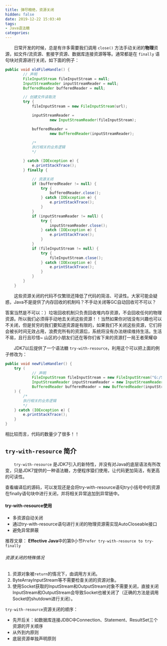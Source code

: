 ```yaml
---
title: 弹尽粮绝，资源关闭
hidden: false
date: 2019-12-22 15:03:40
tags:
- Java语法糖
categories:
---
```


&emsp;&emsp;日常开发的时候，总是有许多需要我们调用 `close()` 方法手动关闭的**物理**资源，如文件/流资源、套接字资源、数据库连接资源等等。通常都是在 `finally` 语句块对资源进行关闭，如下面的例子：

```java
public void oldFileHandle() {
        // 声明
        FileInputStream fileInputStream = null;
        InputStreamReader inputStreamReader = null;
        BufferedReader bufferedReader = null;

        // 创建文件读取流
        try {
            fileInputStream = new FileInputStream(url);

            inputStreamReader =
                    new InputStreamReader(fileInputStream);

            bufferedReader =
                    new BufferedReader(inputStreamReader);

            /*
            执行相关的业务逻辑
            */

        } catch (IOException e) {
            e.printStackTrace();
        } finally {

            // 资源关闭
            if (bufferedReader != null) {
                try {
                    bufferedReader.close();
                } catch (IOException e) {
                    e.printStackTrace();
                }
            }
            if (inputStreamReader != null) {
                try {
                    inputStreamReader.close();
                } catch (IOException e) {
                    e.printStackTrace();
                }
            }
            if (fileInputStream != null) {
                try {
                    fileInputStream.close();
                } catch (IOException e) {
                    e.printStackTrace();
                }
            }
        }
    }
```

&emsp;&emsp;这些资源关闭的代码不仅繁琐还降低了代码的简洁、可读性。大家可能会疑惑，Java不是提供了内存回收的机制吗？不手动关闭等GC自动回收可不可以？

答案当然是不可以：）垃圾回收机制只负责回收堆内存资源，不会回收任何的物理资源。所以我们必须得手动地去关闭这些资源！！当然如果你对钱没有兴趣也可以不关闭，但是贫穷的我们要知道资源是有限的，如果我们不关闭这些资源，它们将会被长时间无效占用，浪费完所有的资源后，系统将没有办法继续维持生活。生活不易，且行且珍惜~  山区的小朋友们还在等你们省下来的资源打一局王者荣耀:smile:

&emsp;&emsp;JDK7以后提供了一个语法糖 `try-with-resource`，利用这个可以把上面的例子修改为：

````java
public void newFileHandler() {
    try (
            // 声明
            FileInputStream fileInputStream = new FileInputStream("G:/Singleton.txt");
            InputStreamReader inputStreamReader = new InputStreamReader(fileInputStream);
            BufferedReader bufferedReader = new BufferedReader(inputStreamReader)
    ) {
        /*
        执行相关的业务逻辑
        */
    } catch (IOException e) {
        e.printStackTrace();
    }
}
````

相比较而言，代码的数量少了很多！！

## `try-with-resource` 简介

&emsp;&emsp;`try-with-resource` 是JDK7引入的新特性，并没有对Java的底层语法有所改变，只是JDK7提供的一种语法糖，方便程序猿们使用，让代码更加简洁，有更高的可读性。

查看编译后的源码，可以发现还是会将try-with-resource语句try小括号中的资源在finally语句块中进行关闭，并将相关异常追加到异常链中。

#### try-with-resource使用

+ 多资源自动关闭
+ 通过try-with-resource语句进行关闭的物理资源需实现AutoCloseable接口
+ 避免异常屏蔽



推荐文章： **Effective Java**中的第9小节`Prefer try-with-resource to try-finally`



###### 资源关闭的特殊情况

1. 资源对象被`return`的情况下，由调用方关闭。
2. ByteArrayInputStream等不需要检查关闭的资源对象。
3. 使用Socket获取的InputStream和OutputStream对象不需要关闭，直接关闭InputStream和OutputStream会导致Socket也被关闭了（正确的方法是调用Socket的shutdown进行关闭）。



`try-with-resource`资源关闭的顺序：

+ 先开后关：如数据库连接JDBC中Connection、Statement、ResultSet三个资源的开关顺序
+ 从外到内原则
+ 底层资源单独声明原则